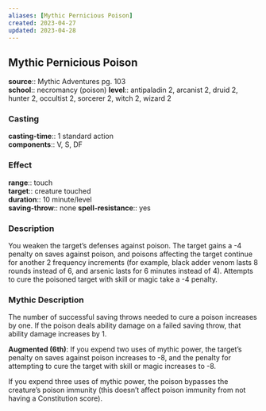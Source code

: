 ```yaml
---
aliases: [Mythic Pernicious Poison]
created: 2023-04-27
updated: 2023-04-28
---
```


## Mythic Pernicious Poison

**source**:: Mythic Adventures pg. 103  
**school**:: necromancy (poison)
**level**:: antipaladin 2, arcanist 2, druid 2, hunter 2, occultist 2, sorcerer 2, witch 2, wizard 2

### Casting

**casting-time**:: 1 standard action  
**components**:: V, S, DF

### Effect

**range**:: touch  
**target**:: creature touched  
**duration**:: 10 minute/level  
**saving-throw**:: none
**spell-resistance**:: yes

### Description

You weaken the target’s defenses against poison. The target gains a -4 penalty on saves against poison, and poisons affecting the target continue for another 2 frequency increments (for example, black adder venom lasts 8 rounds instead of 6, and arsenic lasts for 6 minutes instead of 4). Attempts to cure the poisoned target with skill or magic take a -4 penalty.

### Mythic Description

The number of successful saving throws needed to cure a poison increases by one. If the poison deals ability damage on a failed saving throw, that ability damage increases by 1.  
  
**Augmented (6th)**: If you expend two uses of mythic power, the target’s penalty on saves against poison increases to -8, and the penalty for attempting to cure the target with skill or magic increases to -8.  
  
If you expend three uses of mythic power, the poison bypasses the creature’s poison immunity (this doesn’t affect poison immunity from not having a Constitution score).
